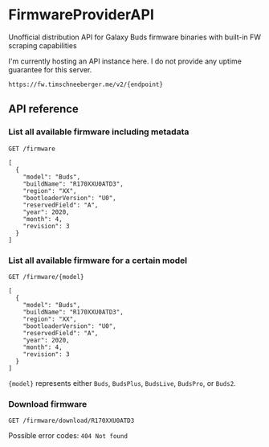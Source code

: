 # FirmwareProviderAPI
Unofficial distribution API for Galaxy Buds firmware binaries with built-in FW scraping capabilities

I'm currently hosting an API instance here. I do not provide any uptime guarantee for this server.
```
https://fw.timschneeberger.me/v2/{endpoint}
```

## API reference

### List all available firmware including metadata
```
GET /firmware
```
```
[
  {
    "model": "Buds",
    "buildName": "R170XXU0ATD3",
    "region": "XX",
    "bootloaderVersion": "U0",
    "reservedField": "A",
    "year": 2020,
    "month": 4,
    "revision": 3
  }
]
```

### List all available firmware for a certain model
```
GET /firmware/{model}
```
```
[
  {
    "model": "Buds",
    "buildName": "R170XXU0ATD3",
    "region": "XX",
    "bootloaderVersion": "U0",
    "reservedField": "A",
    "year": 2020,
    "month": 4,
    "revision": 3
  }
]
```
`{model}` represents either `Buds`, `BudsPlus`, `BudsLive`, `BudsPro`, or `Buds2`.

### Download firmware
```
GET /firmware/download/R170XXU0ATD3
```
Possible error codes: `404 Not found`
